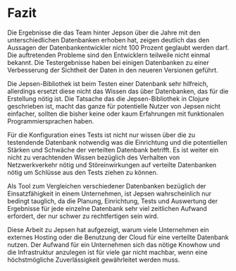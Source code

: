 # Fazit
Die Ergebnisse die das Team hinter Jepson über die Jahre mit den unterschiedlichen Datenbanken erhoben hat, zeigen deutlich das den Aussagen der Datenbankentwickler nicht 100 Prozent geglaubt werden darf. Die auftretenden Probleme sind den Entwicklern teilweile nicht einmal bekannt. Die Testergebnisse haben bei einigen Datenbanken zu einer Verbesserung der Sichtheit der Daten in den neueren Versionen geführt. 

Die Jepsen-Bibliothek ist beim Testen einer Datenbank sehr hilfreich, allerdings ersetzt diese nicht das Wissen das über Datenbanken, das für die Erstellung nötig ist. Die Tatsache das die Jepsen-Bibliothek in Clojure geschrieben ist, macht das ganze für potentielle Nutzer von Jepsen nicht einfacher, sollten die bisher keine oder kaum Erfahrungen mit funktionalen Programmiersprachen haben.

Für die Konfiguration eines Tests ist nicht nur wissen über die zu testendende Datenbank notwendig was die Einrichtung und die potentiellen Stärken und Schwäche der verteilten Datenbank betrifft. Es ist weiter ein nicht zu verachtenden Wissen bezüglich des Verhalten von Netzwerkverkehr nötig und Störeinwirkungen auf verteilte Datenbanken nötig um Schlüsse aus den Tests ziehen zu können.

Als Tool zum Vergleichen verschiedener Datenbanken bezüglich der Einsatzfähigkeit in einem Unternehmen, ist Jepsen wahrscheinlich nur bedingt tauglich, da die Planung, Einrichtung, Tests und Auswertung der Ergebnisse für jede einzelne Datenbank sehr viel zeitlichen Aufwand erfordert, der nur schwer zu rechtfertigen sein wird. 

Diese Arbeit zu Jepsen hat aufgezeigt, warum viele Unternehmen ein externes Hosting oder die Benutzung der Cloud für eine verteilte Datenbank nutzen. Der Aufwand für ein Unternehmen sich das nötige Knowhow und die Infrastruktur anzulegen ist für viele gar nicht machbar, wenn eine höchstmögliche Zuverlässigkeit gewährleitet werden muss.

